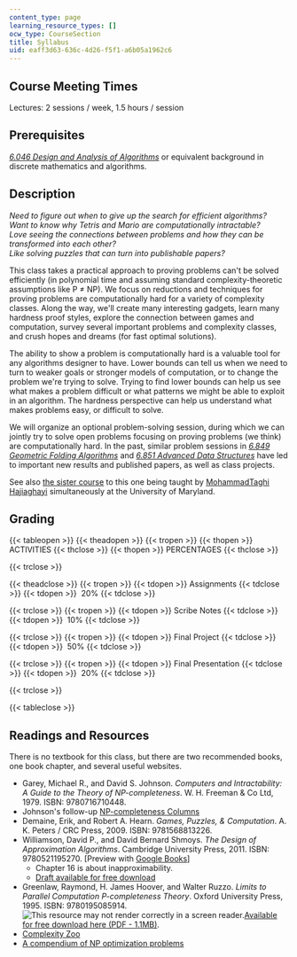 ```yaml
---
content_type: page
learning_resource_types: []
ocw_type: CourseSection
title: Syllabus
uid: eaff3d63-636c-4d26-f5f1-a6b05a1962c6
---
```


Course Meeting Times
--------------------

Lectures: 2 sessions / week, 1.5 hours / session

Prerequisites
-------------

[_6.046 Design and Analysis of Algorithms_](/courses/6-046j-design-and-analysis-of-algorithms-spring-2012) or equivalent background in discrete mathematics and algorithms.

Description
-----------

_Need to figure out when to give up the search for efficient algorithms?  
Want to know why Tetris and Mario are computationally intractable?  
Love seeing the connections between problems and how they can be transformed into each other?  
Like solving puzzles that can turn into publishable papers?_

This class takes a practical approach to proving problems can't be solved efficiently (in polynomial time and assuming standard complexity-theoretic assumptions like P ≠ NP). We focus on reductions and techniques for proving problems are computationally hard for a variety of complexity classes. Along the way, we'll create many interesting gadgets, learn many hardness proof styles, explore the connection between games and computation, survey several important problems and complexity classes, and crush hopes and dreams (for fast optimal solutions).

The ability to show a problem is computationally hard is a valuable tool for any algorithms designer to have. Lower bounds can tell us when we need to turn to weaker goals or stronger models of computation, or to change the problem we're trying to solve. Trying to find lower bounds can help us see what makes a problem difficult or what patterns we might be able to exploit in an algorithm. The hardness perspective can help us understand what makes problems easy, or difficult to solve.

We will organize an optional problem-solving session, during which we can jointly try to solve open problems focusing on proving problems (we think) are computationally hard. In the past, similar problem sessions in _[6.849 Geometric Folding Algorithms](/courses/6-849-geometric-folding-algorithms-linkages-origami-polyhedra-fall-2012)_ and [_6.851 Advanced Data Structures_](/courses/6-851-advanced-data-structures-spring-2012) have led to important new results and published papers, as well as class projects.

See also [the sister course](http://www.cs.umd.edu/~hajiagha/ALB14/ALB14.html) to this one being taught by [MohammadTaghi Hajiaghayi](http://www.cs.umd.edu/~hajiagha/) simultaneously at the University of Maryland.

Grading
-------

{{< tableopen >}}
{{< theadopen >}}
{{< tropen >}}
{{< thopen >}}
ACTIVITIES
{{< thclose >}}
{{< thopen >}}
PERCENTAGES
{{< thclose >}}

{{< trclose >}}

{{< theadclose >}}
{{< tropen >}}
{{< tdopen >}}
Assignments
{{< tdclose >}}
{{< tdopen >}}
 20%
{{< tdclose >}}

{{< trclose >}}
{{< tropen >}}
{{< tdopen >}}
Scribe Notes
{{< tdclose >}}
{{< tdopen >}}
 10%
{{< tdclose >}}

{{< trclose >}}
{{< tropen >}}
{{< tdopen >}}
Final Project
{{< tdclose >}}
{{< tdopen >}}
 50%
{{< tdclose >}}

{{< trclose >}}
{{< tropen >}}
{{< tdopen >}}
Final Presentation
{{< tdclose >}}
{{< tdopen >}}
 20%
{{< tdclose >}}

{{< trclose >}}

{{< tableclose >}}

Readings and Resources
----------------------

There is no textbook for this class, but there are two recommended books, one book chapter, and several useful websites.

*   Garey, Michael R., and David S. Johnson. _Computers and Intractability: A Guide to the Theory of NP-completeness_. W. H. Freeman & Co Ltd, 1979. ISBN: 9780716710448.
*   Johnson's follow-up [NP-completeness Columns](https://doi.org/10.1145/1077464.1077476)
*   Demaine, Erik, and Robert A. Hearn. _Games, Puzzles, & Computation_. A. K. Peters / CRC Press, 2009. ISBN: 9781568813226.
*   Williamson, David P., and David Bernard Shmoys. _The Design of Approximation Algorithms_. Cambridge University Press, 2011. ISBN: 9780521195270. \[Preview with [Google Books](http://books.google.com/books?id=Cc_Fdqf3bBgC&pg=PAfrontcover)\]  
    *   Chapter 16 is about inapproximability.
    *   [Draft available for free download](http://www.designofapproxalgs.com/download.php)
*   Greenlaw, Raymond, H. James Hoover, and Walter Ruzzo. _Limits to Parallel Computation P-completeness Theory_. Oxford University Press, 1995. ISBN: 9780195085914. ![This resource may not render correctly in a screen reader.](/images/inacessible.gif)[Available for free download here (PDF - 1.1MB)](http://homes.cs.washington.edu/~ruzzo/papers/limits.pdf).
*   [Complexity Zoo](https://complexityzoo.net/Complexity_Zoo)
*   [A compendium of NP optimization problems](http://www.nada.kth.se/~viggo/problemlist/compendium.html)